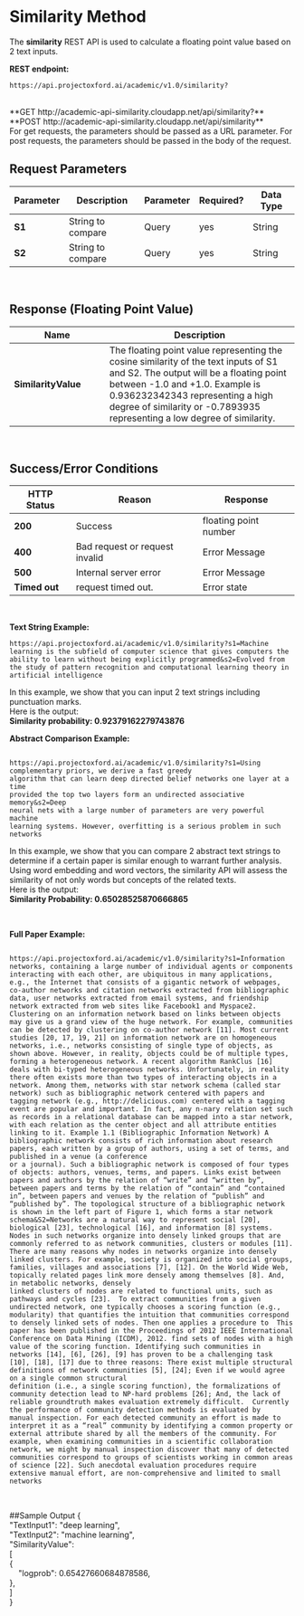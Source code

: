 <!-- 
NavPath: Academic Knowledge API
LinkLabel: Similarity Method
Url:Academic-Knowledge-API/documentation/SimilarityMethod
Weight: 75
-->

# Similarity Method

The **similarity** REST API is used to
calculate a floating point value based on 2 text inputs. 

**REST endpoint:**
```
https://api.projectoxford.ai/academic/v1.0/similarity?
``` 
<br>
**GET http://academic-api-similarity.cloudapp.net/api/similarity?**
<br>
**POST http://academic-api-similarity.cloudapp.net/api/similarity**
<br>
For get requests, the parameters should be passed as a URL parameter.  For post requests, the parameters should be passed in the body of the request.
<br>

## Request Parameters
Parameter        | Description     | Parameter        | Required? | Data Type
-----------|----------|--------|----------|------------
**S1**        |String to compare   |Query |yes  |String
**S2**        |String to compare  | Query |yes  |String
<br>

## Response (Floating Point Value)
Name | Description
--------|---------
**SimilarityValue**        |The floating point value representing the cosine similarity of the text inputs of S1 and S2. The output will be a floating point between -1.0 and +1.0. Example is 0.936232342343 representing a high degree of similarity or -0.7893935 representing a low degree of similarity. 
<br>

## Success/Error Conditions
HTTP Status | Reason | Response
-----------|----------|--------
**200**         |Success | floating point number
**400**         | Bad request or request invalid | Error Message      
**500**         |Internal server error | Error Message
**Timed out**     | request timed out.  | Error state
<br>

**Text String Example:**
```
https://api.projectoxford.ai/academic/v1.0/similarity?s1=Machine learning is the subfield of computer science that gives computers the ability to learn without being explicitly programmed&s2=Evolved from the study of pattern recognition and computational learning theory in artificial intelligence

```
In this example, we show that you can input 2 text strings including punctuation marks. 
<br>
Here is the output:
<br>
**Similarity probability: 0.92379162279743876**
<br>

**Abstract Comparison Example:**

```

https://api.projectoxford.ai/academic/v1.0/similarity?s1=Using complementary priors, we derive a fast greedy
algorithm that can learn deep directed belief networks one layer at a time
provided the top two layers form an undirected associative memory&s2=Deep
neural nets with a large number of parameters are very powerful machine
learning systems. However, overfitting is a serious problem in such networks

```
In this example, we show that you can compare 2 abstract text strings to determine if a certain paper is similar enough to warrant further analysis. Using word embedding and word vectors, the similarity API will assess the similarity of not only words but concepts of the related texts.
<br>
Here is the output:
<br>
**Similarity Probability: 0.65028525870666865**

<br>

**Full Paper Example:**

```

https://api.projectoxford.ai/academic/v1.0/similarity?s1=Information networks, containing a large number of individual agents or components interacting with each other, are ubiquitous in many applications, e.g., the Internet that consists of a gigantic network of webpages, co-author networks and citation networks extracted from bibliographic data, user networks extracted from email systems, and friendship network extracted from web sites like Facebook1 and Myspace2. Clustering on an information network based on links between objects may give us a grand view of the huge network. For example, communities can be detected by clustering on co-author network [11]. Most current studies [20, 17, 19, 21] on information network are on homogeneous networks, i.e., networks consisting of single type of objects, as shown above. However, in reality, objects could be of multiple types, forming a heterogeneous network. A recent algorithm RankClus [16] deals with bi-typed heterogeneous networks. Unfortunately, in reality there often exists more than two types of interacting objects in a network. Among them, networks with star network schema (called star network) such as bibliographic network centered with papers and tagging network (e.g., http://delicious.com) centered with a tagging event are popular and important. In fact, any n-nary relation set such as records in a relational database can be mapped into a star network, with each relation as the center object and all attribute entities linking to it. Example 1.1 (Bibliographic Information Network) A bibliographic network consists of rich information about research papers, each written by a group of authors, using a set of terms, and published in a venue (a conference
or a journal). Such a bibliographic network is composed of four types of objects: authors, venues, terms, and papers. Links exist between papers and authors by the relation of “write” and “written by”, between papers and terms by the relation of “contain” and “contained in”, between papers and venues by the relation of “publish” and “published by”. The topological structure of a bibliographic network is shown in the left part of Figure 1, which forms a star network schema&S2=Networks are a natural way to represent social [20], biological [23], technological [16], and information [8] systems.  Nodes in such networks organize into densely linked groups that are commonly referred to as network communities, clusters or modules [11]. There are many reasons why nodes in networks organize into densely linked clusters. For example, society is organized into social groups, families, villages and associations [7], [12]. On the World Wide Web, topically related pages link more densely among themselves [8]. And, in metabolic networks, densely
linked clusters of nodes are related to functional units, such as pathways and cycles [23].  To extract communities from a given undirected network, one typically chooses a scoring function (e.g., modularity) that quantifies the intuition that communities correspond to densely linked sets of nodes. Then one applies a procedure to  This paper has been published in the Proceedings of 2012 IEEE International Conference on Data Mining (ICDM), 2012. find sets of nodes with a high value of the scoring function. Identifying such communities in networks [14], [6], [26], [9] has proven to be a challenging task [10], [18], [17] due to three reasons: There exist multiple structural definitions of network communities [5], [24]; Even if we would agree on a single common structural
definition (i.e., a single scoring function), the formalizations of community detection lead to NP-hard problems [26]; And, the lack of reliable groundtruth makes evaluation extremely difficult.  Currently the performance of community detection methods is evaluated by
manual inspection. For each detected community an effort is made to interpret it as a “real” community by identifying a common property or external attribute shared by all the members of the community. For example, when examining communities in a scientific collaboration network, we might by manual inspection discover that many of detected communities correspond to groups of scientists working in common areas of science [22]. Such anecdotal evaluation procedures require extensive manual effort, are non-comprehensive and limited to small networks

``` 

<br>

##Sample Output
{
<br>
"TextInput1": "deep learning",
<br>
"TextInput2": "machine learning",
<br>
"SimilarityValue": 
<br>
  [
<br>
      {
<br>
      "logprob": 0.65427660684878586,
<br>
      },
<br>
  ]
<br>
}
<br>

